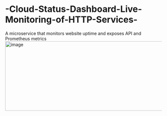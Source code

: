 # -Cloud-Status-Dashboard-Live-Monitoring-of-HTTP-Services-
A microservice that monitors website uptime and exposes API and Prometheus metrics
<img width="1366" height="224" alt="image" src="https://github.com/user-attachments/assets/cf3ba696-d9d0-45c4-8df4-1502cf51aee9" />
